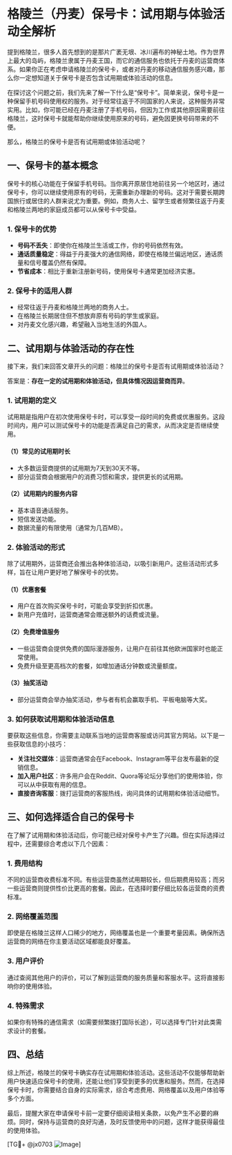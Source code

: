 # 格陵兰（丹麦）保号卡：试用期与体验活动全解析

提到格陵兰，很多人首先想到的是那片广袤无垠、冰川遍布的神秘土地。作为世界上最大的岛屿，格陵兰隶属于丹麦王国，而它的通信服务也依托于丹麦的运营商体系。如果你正在考虑申请格陵兰的保号卡，或者对丹麦的移动通信服务感兴趣，那么你一定想知道关于保号卡是否包含试用期或体验活动的信息。

在探讨这个问题之前，我们先来了解一下什么是“保号卡”。简单来说，保号卡是一种保留手机号码使用权的服务。对于经常往返于不同国家的人来说，这种服务非常实用。比如，你可能已经在丹麦注册了手机号码，但因为工作或其他原因需要前往格陵兰，这时保号卡就能帮助你继续使用原来的号码，避免因更换号码带来的不便。

那么，格陵兰的保号卡是否有试用期或体验活动呢？

## 一、保号卡的基本概念

保号卡的核心功能在于保留手机号码。当你离开原居住地前往另一个地区时，通过保号卡，你可以继续使用原有的号码，无需重新办理新的号码。这对于需要长期跨国旅行或居住的人群来说尤为重要。例如，商务人士、留学生或者频繁往返于丹麦和格陵兰两地的家庭成员都可以从保号卡中受益。

### 1. 保号卡的优势

- **号码不丢失**：即使你在格陵兰生活或工作，你的号码依然有效。
- **通话质量稳定**：得益于丹麦强大的通信网络，即使在格陵兰偏远地区，通话质量和信号覆盖仍然有保障。
- **节省成本**：相比于重新注册新号码，使用保号卡通常更加经济实惠。

### 2. 保号卡的适用人群

- 经常往返于丹麦和格陵兰两地的商务人士。
- 在格陵兰长期居住但不想放弃原有号码的学生或家庭。
- 对丹麦文化感兴趣，希望融入当地生活的外国人。

## 二、试用期与体验活动的存在性

接下来，我们来回答文章开头的问题：格陵兰的保号卡是否有试用期或体验活动？

答案是：**存在一定的试用期和体验活动，但具体情况因运营商而异**。

### 1. 试用期的定义

试用期是指用户在初次使用保号卡时，可以享受一段时间的免费或优惠服务。这段时间内，用户可以测试保号卡的功能是否满足自己的需求，从而决定是否继续使用。

#### （1）常见的试用期时长
- 大多数运营商提供的试用期为7天到30天不等。
- 部分运营商会根据用户的消费习惯和需求，提供更长的试用期。

#### （2）试用期内的服务内容
- 基本语音通话服务。
- 短信发送功能。
- 数据流量的有限使用（通常为几百MB）。

### 2. 体验活动的形式

除了试用期外，运营商还会推出各种体验活动，以吸引新用户。这些活动形式多样，旨在让用户更好地了解保号卡的优势。

#### （1）优惠套餐
- 用户在首次购买保号卡时，可能会享受到折扣优惠。
- 新用户充值时，运营商通常会赠送额外的话费或流量。

#### （2）免费增值服务
- 一些运营商会提供免费的国际漫游服务，让用户在前往其他欧洲国家时也能正常使用。
- 免费升级至更高档次的套餐，如增加通话分钟数或流量额度。

#### （3）抽奖活动
- 部分运营商会举办抽奖活动，参与者有机会赢取手机、平板电脑等大奖。

### 3. 如何获取试用期和体验活动信息

要获取这些信息，你需要主动联系当地的运营商客服或访问其官方网站。以下是一些获取信息的小技巧：

- **关注社交媒体**：运营商通常会在Facebook、Instagram等平台发布最新的促销信息。
- **加入用户社区**：许多用户会在Reddit、Quora等论坛分享他们的使用体验，你可以从中获取有用的信息。
- **直接咨询客服**：拨打运营商的客服热线，询问具体的试用期和体验活动细节。

## 三、如何选择适合自己的保号卡

在了解了试用期和体验活动后，你可能已经对保号卡产生了兴趣。但在实际选择过程中，还需要综合考虑以下几个因素：

### 1. 费用结构

不同的运营商收费标准不同。有些运营商虽然试用期较长，但后期费用较高；而另一些运营商则提供性价比更高的套餐。因此，在选择时要仔细比较各运营商的资费标准。

### 2. 网络覆盖范围

即使是在格陵兰这样人口稀少的地方，网络覆盖也是一个重要考量因素。确保所选运营商的网络在你主要活动区域都能良好覆盖。

### 3. 用户评价

通过查阅其他用户的评价，可以了解到运营商的服务质量和客服水平。这将直接影响你的使用体验。

### 4. 特殊需求

如果你有特殊的通信需求（如需要频繁拨打国际长途），可以选择专门针对此类需求设计的套餐。

## 四、总结

综上所述，格陵兰的保号卡确实存在试用期和体验活动。这些活动不仅能够帮助新用户快速适应保号卡的使用，还能让他们享受到更多的优惠和服务。然而，在选择保号卡时，你需要结合自身的实际需求，综合考虑费用、网络覆盖以及用户体验等多个方面。

最后，提醒大家在申请保号卡前一定要仔细阅读相关条款，以免产生不必要的麻烦。同时，保持与运营商的良好沟通，及时反馈使用中的问题，这样才能获得最佳的使用体验。

[TG💪+ @jx0703 ![Image](https://github.com/user-attachments/assets/dbca1d08-cadb-493c-b0ec-ad6f7a83f270)]